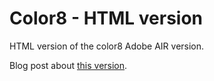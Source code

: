 # Color8 - HTML version

HTML version of the color8 Adobe AIR version.

Blog post about [this version](http://andreguedeswp.nfshost.com/2011/06/01/color8-web-version/).